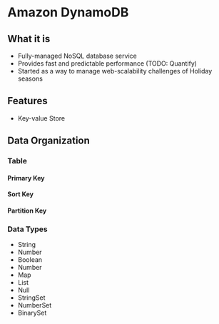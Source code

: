 # Amazon DynamoDB
## What it is
* Fully-managed NoSQL database service
* Provides fast and predictable performance (TODO: Quantify)
* Started as a way to manage web-scalability challenges of Holiday seasons

## Features
* Key-value Store


## Data Organization
### Table
#### Primary Key
#### Sort Key
#### Partition Key
### Data Types
* String
* Number
* Boolean
* Number
* Map
* List
* Null
* StringSet
* NumberSet
* BinarySet